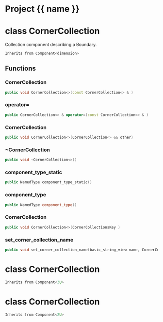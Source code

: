 <script setup>
import {useRoute} from 'vitepress'
const {path} = useRoute()
const tokens = path.split('/')
const words = tokens[2].split('-');
for (let i = 0; i < words.length; i++) {
    words[i] = words[i].charAt(0).toUpperCase() + words[i].slice(1);
    words[i] = words[i].replace('geode', 'Geode')
}
const name = words.join('-');
</script>
# Project {{ name }}

# class CornerCollection


 Collection component describing a Boundary.



```cpp
Inherits from Component<dimension>
```



## Functions

### CornerCollection

```cpp
public void CornerCollection<>(const CornerCollection<> & )
```


### operator=

```cpp
public CornerCollection<> & operator=(const CornerCollection<> & )
```


### CornerCollection

```cpp
public void CornerCollection<>(CornerCollection<> && other)
```


### ~CornerCollection

```cpp
public void ~CornerCollection<>()
```


### component_type_static

```cpp
public NamedType component_type_static()
```


### component_type

```cpp
public NamedType component_type()
```


### CornerCollection

```cpp
public void CornerCollection<>(CornerCollectionsKey )
```


### set_corner_collection_name

```cpp
public void set_corner_collection_name(basic_string_view name, CornerCollectionsBuilderKey )
```




# class CornerCollection


```cpp
Inherits from Component<3U>
```



# class CornerCollection


```cpp
Inherits from Component<2U>
```



